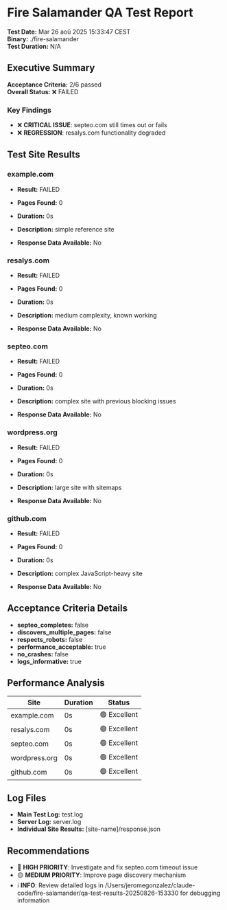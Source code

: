 # Fire Salamander QA Test Report

**Test Date:** Mar 26 aoû 2025 15:33:47 CEST  
**Binary:** ./fire-salamander  
**Test Duration:** N/A  

## Executive Summary

**Acceptance Criteria:** 2/6 passed  
**Overall Status:** ❌ FAILED

### Key Findings

- ❌ **CRITICAL ISSUE**: septeo.com still times out or fails
- ❌ **REGRESSION**: resalys.com functionality degraded

## Test Site Results

### example.com

- **Result:** FAILED
- **Pages Found:** 0
- **Duration:** 0s
- **Description:** simple reference site

- **Response Data Available:** No

### resalys.com

- **Result:** FAILED
- **Pages Found:** 0
- **Duration:** 0s
- **Description:** medium complexity, known working

- **Response Data Available:** No

### septeo.com

- **Result:** FAILED
- **Pages Found:** 0
- **Duration:** 0s
- **Description:** complex site with previous blocking issues

- **Response Data Available:** No

### wordpress.org

- **Result:** FAILED
- **Pages Found:** 0
- **Duration:** 0s
- **Description:** large site with sitemaps

- **Response Data Available:** No

### github.com

- **Result:** FAILED
- **Pages Found:** 0
- **Duration:** 0s
- **Description:** complex JavaScript-heavy site

- **Response Data Available:** No

## Acceptance Criteria Details

- **septeo_completes:** false
- **discovers_multiple_pages:** false
- **respects_robots:** false
- **performance_acceptable:** true
- **no_crashes:** false
- **logs_informative:** true

## Performance Analysis

| Site | Duration | Status |
|------|----------|--------|
| example.com | 0s | 🟢 Excellent |
| resalys.com | 0s | 🟢 Excellent |
| septeo.com | 0s | 🟢 Excellent |
| wordpress.org | 0s | 🟢 Excellent |
| github.com | 0s | 🟢 Excellent |

## Log Files

- **Main Test Log:** test.log
- **Server Log:** server.log
- **Individual Site Results:** [site-name]/response.json

## Recommendations

- 🔴 **HIGH PRIORITY**: Investigate and fix septeo.com timeout issue
- 🟡 **MEDIUM PRIORITY**: Improve page discovery mechanism
- ℹ️ **INFO**: Review detailed logs in /Users/jeromegonzalez/claude-code/fire-salamander/qa-test-results-20250826-153330 for debugging information

